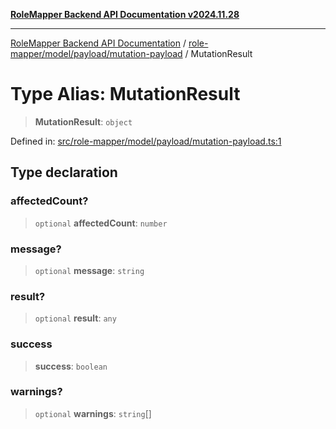 [**RoleMapper Backend API Documentation v2024.11.28**](../../../../../README.md)

***

[RoleMapper Backend API Documentation](../../../../../modules.md) / [role-mapper/model/payload/mutation-payload](../README.md) / MutationResult

# Type Alias: MutationResult

> **MutationResult**: `object`

Defined in: [src/role-mapper/model/payload/mutation-payload.ts:1](https://github.com/FlowCraft-AG/RoleMapper/blob/64577d705cc4c579b4cd41d48895a5fa1f3b9249/backend/src/role-mapper/model/payload/mutation-payload.ts#L1)

## Type declaration

### affectedCount?

> `optional` **affectedCount**: `number`

### message?

> `optional` **message**: `string`

### result?

> `optional` **result**: `any`

### success

> **success**: `boolean`

### warnings?

> `optional` **warnings**: `string`[]

